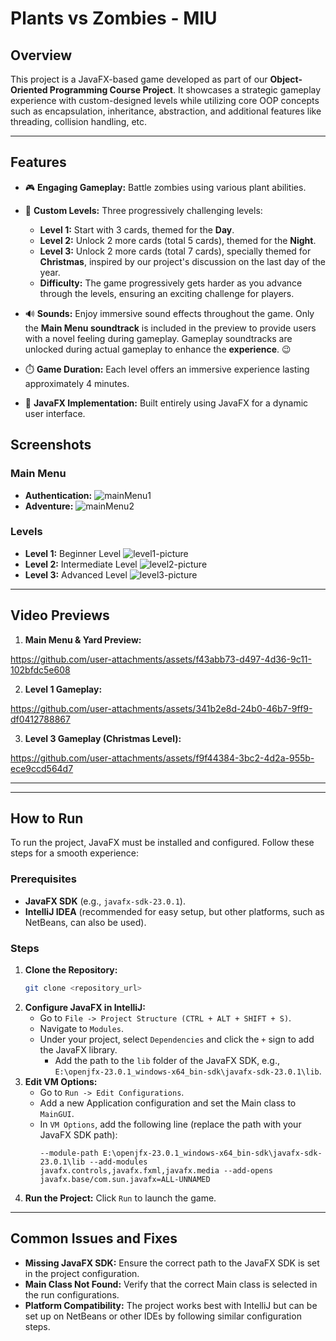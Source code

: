 # Plants vs Zombies - MIU

## Overview
This project is a JavaFX-based game developed as part of our **Object-Oriented Programming Course Project**. It showcases a strategic gameplay experience with custom-designed levels while utilizing core OOP concepts such as encapsulation, inheritance, abstraction, and additional features like threading, collision handling, etc.

---

## Features
- 🎮 **Engaging Gameplay:** Battle zombies using various plant abilities.
- 🎨 **Custom Levels:** Three progressively challenging levels:
  - **Level 1:** Start with 3 cards, themed for the **Day**.
  - **Level 2:** Unlock 2 more cards (total 5 cards), themed for the **Night**.
  - **Level 3:** Unlock 2 more cards (total 7 cards),  specially themed for **Christmas**, inspired by our project's discussion on the last day of the year.
  - **Difficulty:** The game progressively gets harder as you advance through the levels, ensuring an exciting challenge for players.

- 🔊 **Sounds:** Enjoy immersive sound effects throughout the game. Only the **Main Menu soundtrack** is included in the preview to provide users with a novel feeling during gameplay. Gameplay soundtracks are unlocked during actual gameplay to enhance the **experience**. 😉
- ⏱️ **Game Duration:** Each level offers an immersive experience lasting approximately 4 minutes.

- 🔧 **JavaFX Implementation:** Built entirely using JavaFX for a dynamic user interface.

## Screenshots

### Main Menu
- **Authentication:**
![mainMenu1](https://github.com/user-attachments/assets/d7a9e0b2-61c9-49ed-920a-8999552296dc)
- **Adventure:**
![mainMenu2](https://github.com/user-attachments/assets/75988136-d2be-498b-9fde-d2683511863f)

### Levels
- **Level 1:** Beginner Level ![level1-picture](https://github.com/user-attachments/assets/6557c752-5823-4be3-b384-f16039b03b5c)
- **Level 2:** Intermediate Level ![level2-picture](https://github.com/user-attachments/assets/ce370e11-f187-4823-b46e-d8f6eaec6700)
- **Level 3:** Advanced Level ![level3-picture](https://github.com/user-attachments/assets/386e3e14-c452-4c80-95da-3d7df7b880f3)

---

## Video Previews
1. **Main Menu & Yard Preview:**

https://github.com/user-attachments/assets/f43abb73-d497-4d36-9c11-102bfdc5e608

2. **Level 1 Gameplay:**

https://github.com/user-attachments/assets/341b2e8d-24b0-46b7-9ff9-df0412788867

3. **Level 3 Gameplay (Christmas Level):**

https://github.com/user-attachments/assets/f9f44384-3bc2-4d2a-955b-ece9ccd564d7

---

---

## How to Run
To run the project, JavaFX must be installed and configured. Follow these steps for a smooth experience:

### Prerequisites
- **JavaFX SDK** (e.g., `javafx-sdk-23.0.1`).
- **IntelliJ IDEA** (recommended for easy setup, but other platforms, such as NetBeans, can also be used).

### Steps
1. **Clone the Repository:**
   ```bash
   git clone <repository_url>
   ```
2. **Configure JavaFX in IntelliJ:**
   - Go to `File -> Project Structure (CTRL + ALT + SHIFT + S)`.
   - Navigate to `Modules`.
   - Under your project, select `Dependencies` and click the `+` sign to add the JavaFX library.
     - Add the path to the `lib` folder of the JavaFX SDK, e.g., `E:\openjfx-23.0.1_windows-x64_bin-sdk\javafx-sdk-23.0.1\lib`.
3. **Edit VM Options:**
   - Go to `Run -> Edit Configurations`.
   - Add a new Application configuration and set the Main class to `MainGUI`.
   - In `VM Options`, add the following line (replace the path with your JavaFX SDK path):
     ```
     --module-path E:\openjfx-23.0.1_windows-x64_bin-sdk\javafx-sdk-23.0.1\lib --add-modules javafx.controls,javafx.fxml,javafx.media --add-opens javafx.base/com.sun.javafx=ALL-UNNAMED
     ```
4. **Run the Project:**
   Click `Run` to launch the game.

---

## Common Issues and Fixes
- **Missing JavaFX SDK:** Ensure the correct path to the JavaFX SDK is set in the project configuration.
- **Main Class Not Found:** Verify that the correct Main class is selected in the run configurations.
- **Platform Compatibility:** The project works best with IntelliJ but can be set up on NetBeans or other IDEs by following similar configuration steps.

